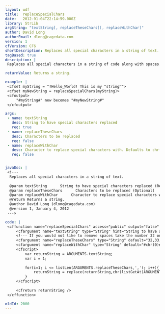 ```yaml
---
layout: udf
title:  replaceSpecialChars
date:   2012-01-04T22:14:59.000Z
library: StrLib
argString: "textString[, replaceTheseChars][, replaceWithChar]"
author: David Long
authorEmail: dlong@cagedata.com
version: 1
cfVersion: CF6
shortDescription: Replaces all special characters in a string of text.
tagBased: true
description: |
 Replaces all special characters in a string of code along with spaces.  Code can easily be chaged to exclude spaces.

returnValue: Returns a string.

example: |
 <cfset myString = "!Hello_World! This is my ^string^">
 <cfset myNewString = replaceSpecialChars(myString)>
 <cfoutput>
     "#myString#" now becomes "#myNewString#"
 </cfoutput>

args:
 - name: textString
   desc: String to have special characters replaced
   req: true
 - name: replaceTheseChars
   desc: Characters to be replaced
   req: false
 - name: replaceWithChar
   desc: Character to replace special characters with. Defaults to chr(0).
   req: false


javaDoc: |
 <!---
  Replaces all special characters in a string of text.
  
  @param textString      String to have special characters replaced (Required)
  @param replaceTheseChars      Characters to be replaced (Optional)
  @param replaceWithChar      Character to replace special characters with. Defaults to chr(0). (Optional)
  @return Returns a string. 
  @author David Long (dlong@cagedata.com) 
  @version 1, January 4, 2012 
 --->

code: |
 <cffunction name="replaceSpecialChars" access="public" output="false" returntype="String">
     <cfargument name="textString" type="String" hint="String to have special characters replaced">
     <!--- If you would not like to remove spaces take the number 32 out of the list.--->
     <cfargument name="replaceTheseChars" type="String" default="32,33,34,35,36,37,38,39,40,41,42,43,44,45,46,47,58,59,60,61,62,63,64,91,92,93,94,95,96,123,124,126" required="false" hint="Characters to be replaced">
     <cfargument name="replaceWithChar" type="String" default="#chr(0)#" required="no" hint="Character to replace special characters with.">
     <cfscript>
         var returnString = ARGUMENTS.textString;
         var i = 1;
         
         for(i=1; i <= listLen(ARGUMENTS.replaceTheseChars,','); i++){
             returnString = replace(returnString,chr(listGetAt(ARGUMENTS.replaceTheseChars,i)),ARGUMENTS.replaceWithChar,'all');
         }
     </cfscript>
     
     <cfreturn returnString />
 </cffunction>

oldId: 2000
---
```


